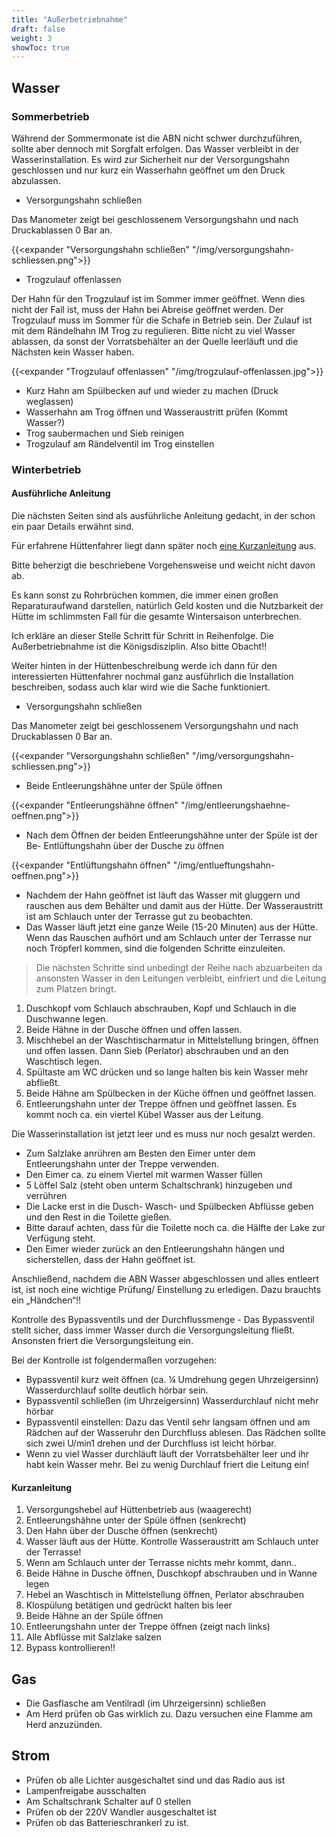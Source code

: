 ```yaml
---
title: "Außerbetriebnahme"
draft: false
weight: 3
showToc: true
---
```


## Wasser

### Sommerbetrieb

Während der Sommermonate ist die ABN nicht schwer durchzuführen, sollte aber dennoch mit Sorgfalt erfolgen. Das Wasser verbleibt in der Wasserinstallation. Es wird zur Sicherheit nur der Versorgungshahn geschlossen und nur kurz ein Wasserhahn geöffnet um den Druck abzulassen.

* Versorgungshahn schließen

Das Manometer zeigt bei geschlossenem Versorgungshahn und nach Druckablassen 0 Bar an.

{{<expander "Versorgungshahn schließen" "/img/versorgungshahn-schliessen.png">}}

* Trogzulauf offenlassen

Der Hahn für den Trogzulauf ist im Sommer immer geöffnet. Wenn dies nicht der Fall ist, muss der Hahn bei Abreise geöffnet werden. Der Trogzulauf muss im Sommer für die Schafe in Betrieb sein. Der Zulauf ist mit dem Rändelhahn IM Trog zu regulieren. Bitte nicht zu viel Wasser ablassen, da sonst der Vorratsbehälter an der Quelle leerläuft und die Nächsten kein Wasser haben.

{{<expander "Trogzulauf offenlassen" "/img/trogzulauf-offenlassen.jpg">}}

* Kurz Hahn am Spülbecken auf und wieder zu machen (Druck weglassen)
* Wasserhahn am Trog öffnen und Wasseraustritt prüfen (Kommt Wasser?)
* Trog saubermachen und Sieb reinigen
* Trogzulauf am Rändelventil im Trog einstellen

### Winterbetrieb

#### Ausführliche Anleitung

Die nächsten Seiten sind als ausführliche Anleitung gedacht, in der schon ein paar Details erwähnt sind.

Für erfahrene Hüttenfahrer liegt dann später noch [eine Kurzanleitung](#kurzanleitung) aus.

Bitte beherzigt die beschriebene Vorgehensweise und weicht nicht davon ab.

Es kann sonst zu Rohrbrüchen kommen, die immer einen großen Reparaturaufwand darstellen, natürlich Geld kosten und die Nutzbarkeit der Hütte im schlimmsten Fall für die gesamte Wintersaison unterbrechen.

Ich erkläre an dieser Stelle Schritt für Schritt in Reihenfolge. Die Außerbetriebnahme ist die Königsdisziplin. Also bitte Obacht!!

Weiter hinten in der Hüttenbeschreibung werde ich dann für den interessierten Hüttenfahrer nochmal ganz ausführlich die Installation beschreiben, sodass auch klar wird wie die Sache funktioniert.

* Versorgungshahn schließen

Das Manometer zeigt bei geschlossenem Versorgungshahn und nach Druckablassen 0 Bar an.

{{<expander "Versorgungshahn schließen" "/img/versorgungshahn-schliessen.png">}}

* Beide Entleerungshähne unter der Spüle öffnen

{{<expander "Entleerungshähne öffnen" "/img/entleerungshaehne-oeffnen.png">}}

* Nach dem Öffnen der beiden Entleerungshähne unter der Spüle ist der Be- Entlüftungshahn über der Dusche zu öffnen

{{<expander "Entlüftungshahn öffnen" "/img/entlueftungshahn-oeffnen.png">}}

* Nachdem der Hahn geöffnet ist läuft das Wasser mit gluggern und rauschen aus dem Behälter und damit aus der Hütte. Der Wasseraustritt ist am Schlauch unter der Terrasse gut zu beobachten.
* Das Wasser läuft jetzt eine ganze Weile (15-20 Minuten) aus der Hütte. Wenn das Rauschen aufhört und am Schlauch unter der Terrasse nur noch Tröpferl kommen, sind die folgenden Schritte einzuleiten.

>Die nächsten Schritte sind unbedingt der Reihe nach abzuarbeiten da ansonsten Wasser in den Leitungen verbleibt, einfriert und die Leitung zum Platzen bringt.

1. Duschkopf vom Schlauch abschrauben, Kopf und Schlauch in die Duschwanne legen.
2. Beide Hähne in der Dusche öffnen und offen lassen.
3. Mischhebel an der Waschtischarmatur in Mittelstellung bringen, öffnen und offen lassen. Dann Sieb (Perlator) abschrauben und an den Waschtisch legen.
4. Spültaste am WC drücken und so lange halten bis kein Wasser mehr abfließt.
5. Beide Hähne am Spülbecken in der Küche öffnen und geöffnet lassen.
6. Entleerungshahn unter der Treppe öffnen und geöffnet lassen. Es kommt noch ca. ein viertel Kübel Wasser aus der Leitung.

Die Wasserinstallation ist jetzt leer und es muss nur noch gesalzt werden.

* Zum Salzlake anrühren am Besten den Eimer unter dem Entleerungshahn unter der Treppe verwenden. 
* Den Eimer ca. zu einem Viertel mit warmen Wasser füllen
* 5 Löffel Salz (steht oben unterm Schaltschrank) hinzugeben und verrühren
* Die Lacke erst in die Dusch- Wasch- und Spülbecken Abflüsse geben und den Rest in die Toilette gießen.
* Bitte darauf achten, dass für die Toilette noch ca. die Hälfte der Lake zur Verfügung steht.
* Den Eimer wieder zurück an den Entleerungshahn hängen und sicherstellen, dass der Hahn geöffnet ist.

Anschließend, nachdem die ABN Wasser abgeschlossen und alles entleert ist, ist noch eine wichtige Prüfung/ Einstellung zu erledigen. Dazu brauchts ein „Händchen“!!

Kontrolle des Bypassventils und der Durchflussmenge - Das Bypassventil stellt sicher, dass immer Wasser durch die Versorgungsleitung fließt. Ansonsten friert die Versorgungsleitung ein.

Bei der Kontrolle ist folgendermaßen vorzugehen:

* Bypassventil kurz weit öffnen (ca. ¼ Umdrehung gegen Uhrzeigersinn) Wasserdurchlauf sollte deutlich hörbar sein.
* Bypassventil schließen (im Uhrzeigersinn) Wasserdurchlauf nicht mehr hörbar
* Bypassventil einstellen: Dazu das Ventil sehr langsam öffnen und am Rädchen auf der Wasseruhr den Durchfluss ablesen. Das Rädchen sollte sich zwei U/min1 drehen und der Durchfluss ist leicht hörbar.
* Wenn zu viel Wasser durchläuft läuft der Vorratsbehälter leer und ihr habt kein Wasser mehr. Bei zu wenig Durchlauf friert die Leitung ein!

#### Kurzanleitung

1. Versorgungshebel auf Hüttenbetrieb aus (waagerecht)
2. Entleerungshähne unter der Spüle öffnen (senkrecht)
3. Den Hahn über der Dusche öffnen (senkrecht)
4. Wasser läuft aus der Hütte. Kontrolle Wasseraustritt am Schlauch unter der Terrasse!
5. Wenn am Schlauch unter der Terrasse nichts mehr kommt, dann..
6. Beide Hähne in Dusche öffnen, Duschkopf abschrauben und in Wanne legen
7. Hebel an Waschtisch in Mittelstellung öffnen, Perlator abschrauben
8. Klospülung betätigen und gedrückt halten bis leer
9. Beide Hähne an der Spüle öffnen
10. Entleerungshahn unter der Treppe öffnen (zeigt nach links)
11. Alle Abflüsse mit Salzlake salzen
12. Bypass kontrollieren!!

## Gas

* Die Gasflasche am Ventilradl (im Uhrzeigersinn) schließen
* Am Herd prüfen ob Gas wirklich zu. Dazu versuchen eine Flamme am Herd anzuzünden.

## Strom

* Prüfen ob alle Lichter ausgeschaltet sind und das Radio aus ist
* Lampenfreigabe ausschalten
* Am Schaltschrank Schalter auf 0 stellen
* Prüfen ob der 220V Wandler ausgeschaltet ist
* Prüfen ob das Batterieschrankerl zu ist.
